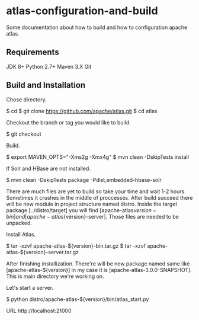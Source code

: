 # atlas-configuration-and-build
Some documentation about how to build and how to configuration apache atlas.


## Requirements
JDK 8+
Python 2.7+
Maven 3.X
Git

## Build and Installation

Chose directory.

  $ cd <your-local-directory>
  $ git clone https://github.com/apache/atlas.git
  $ cd atlas
  
Checkout the branch or tag you would like to build.
  
  $ git checkout <branch>
     
Build.
  
  $ export MAVEN_OPTS="-Xms2g -Xmx4g"
  $ mvn clean -DskipTests install
  
If Solr and HBase are not installed.
  
  $ mvn clean -DskipTests package -Pdist,embedded-hbase-solr

There are much files are yet to build so take your time and wait 1-2 hours. Sometimes it crushes in the middle of proccesses.
After build succeed there will be new module in project structure named distro. Inside the target package [../distro/target] you will find [apache-atlas${version}-bin] and [apache-atlas${version}-server].
Those files are needed to be unpacked.

Install Atlas.
  
  $ tar -xzvf apache-atlas-${version}-bin.tar.gz
  $ tar -xzvf apache-atlas-${version}-server.tar.gz
  
After finishing installization. There're will be new package named same like [apache-atlas-${version}] in my case it is [apache-atlas-3.0.0-SNAPSHOT].
This is main directory we're working on. 

Let's start a server.
  
  $ python distro/apache-atlas-${version}/bin/atlas_start.py
  
  
URL
  http://localhost:21000
